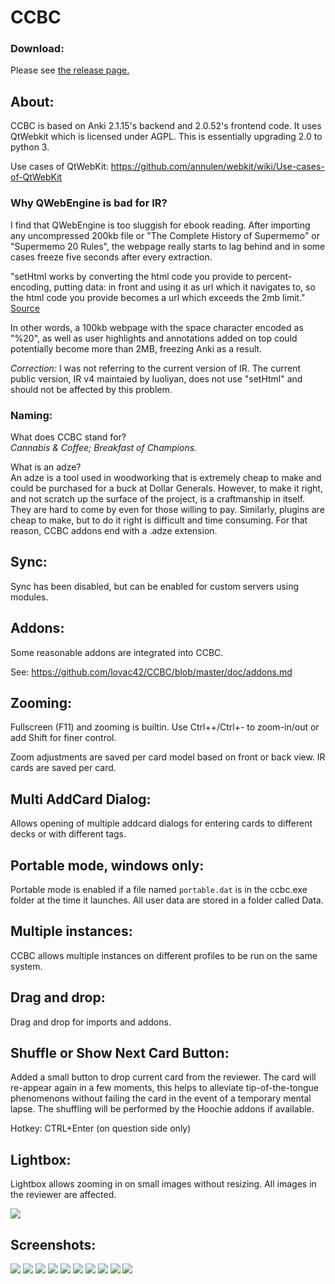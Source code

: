 # CCBC

### Download:
Please see <a href="https://github.com/lovac42/CCBC/releases">the release page.</a>

## About:
CCBC is based on Anki 2.1.15's backend and 2.0.52's frontend code. It uses QtWebkit which is licensed under AGPL. This is essentially upgrading 2.0 to python 3.

Use cases of QtWebKit: https://github.com/annulen/webkit/wiki/Use-cases-of-QtWebKit

### Why QWebEngine is bad for IR?
I find that QWebEngine is too sluggish for ebook reading. After importing any uncompressed 200kb file or "The Complete History of Supermemo" or "Supermemo 20 Rules", the webpage really starts to lag behind and in some cases freeze five seconds after every extraction.

"setHtml works by converting the html code you provide to percent-encoding, putting data: in front and using it as url which it navigates to, so the html code you provide becomes a url which exceeds the 2mb limit." <a href="https://bugreports.qt.io/browse/QTBUG-59369?focusedCommentId=352654&page=com.atlassian.jira.plugin.system.issuetabpanels%3Acomment-tabpanel#comment-352654">Source</a>

In other words, a 100kb webpage with the space character encoded as "%20", as well as user highlights and annotations added on top could potentially become more than 2MB, freezing Anki as a result.

<i>Correction:</i> I was not referring to the current version of IR. The current public version, IR v4 maintaied by luoliyan, does not use "setHtml" and should not be affected by this problem.


### Naming:
What does CCBC stand for?  
<i>Cannabis & Coffee; Breakfast of Champions.</i>  

What is an adze?  
An adze is a tool used in woodworking that is extremely cheap to make and could be purchased for a buck at Dollar Generals. However, to make it right, and not scratch up the surface of the project, is a craftmanship in itself. They are hard to come by even for those willing to pay. Similarly, plugins are cheap to make, but to do it right is difficult and time consuming. For that reason, CCBC addons end with a .adze extension.

## Sync:
Sync has been disabled, but can be enabled for custom servers using modules.

## Addons:
Some reasonable addons are integrated into CCBC.

See: https://github.com/lovac42/CCBC/blob/master/doc/addons.md

## Zooming:
Fullscreen (F11) and zooming is builtin. Use Ctrl++/Ctrl+- to zoom-in/out or add Shift for finer control.  

Zoom adjustments are saved per card model based on front or back view. IR cards are saved per card.

## Multi AddCard Dialog:
Allows opening of multiple addcard dialogs for entering cards to different decks or with different tags.

## Portable mode, windows only:
Portable mode is enabled if a file named `portable.dat` is in the ccbc.exe folder at the time it launches. All user data are stored in a folder called Data.

## Multiple instances:
CCBC allows multiple instances on different profiles to be run on the same system.

## Drag and drop:
Drag and drop for imports and addons.

## Shuffle or Show Next Card Button:
Added a small button to drop current card from the reviewer. The card will re-appear again in a few moments, this helps to alleviate tip-of-the-tongue phenomenons without failing the card in the event of a temporary mental lapse. The shuffling will be performed by the Hoochie addons if available.

Hotkey: CTRL+Enter (on question side only)


## Lightbox:
Lightbox allows zooming in on small images without resizing. All images in the reviewer are affected.  

<img src="https://github.com/lovac42/CCBC/blob/master/screenshots/lightbox.png?raw=true">  



## Screenshots:

<img src="https://github.com/lovac42/CCBC/blob/master/screenshots/Clipboard-1.png?raw=true">  

<img src="https://github.com/lovac42/CCBC/blob/master/screenshots/Clipboard-2.png?raw=true">  

<img src="https://github.com/lovac42/CCBC/blob/master/screenshots/Clipboard-3.png?raw=true">  

<img src="https://github.com/lovac42/CCBC/blob/master/screenshots/Clipboard-4.png?raw=true">  

<img src="https://github.com/lovac42/CCBC/blob/master/screenshots/nm_heatmap.png?raw=true">  

<img src="https://github.com/lovac42/CCBC/blob/master/screenshots/slackware.png?raw=true">  

<img src="https://github.com/lovac42/CCBC/blob/master/screenshots/debian.png?raw=true">  

<img src="https://github.com/lovac42/CCBC/blob/master/screenshots/orange_pi.png?raw=true">  

<img src="https://github.com/lovac42/CCBC/blob/master/screenshots/orange_pi2.png?raw=true">  


<img src="https://github.com/lovac42/CCBC/blob/master/screenshots/2021ccbc.png?raw=true">  

